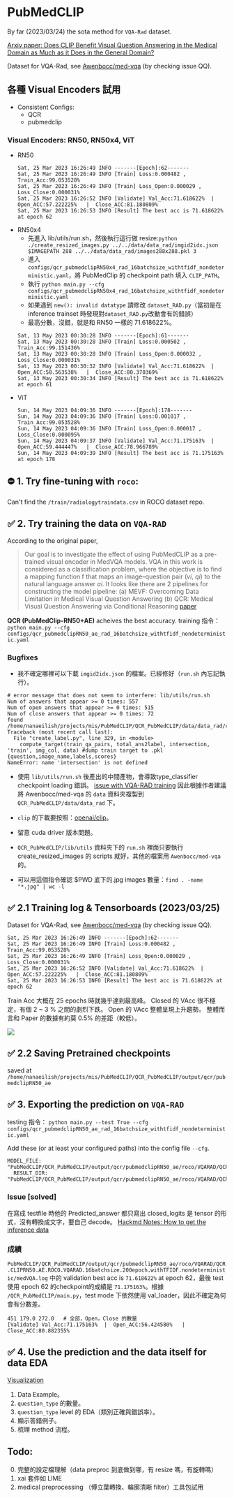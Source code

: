 
# PubMedCLIP
By far (2023/03/24) the sota method for `VQA-Rad` dataset.

[Arxiv paper: Does CLIP Benefit Visual Question Answering in the
Medical Domain as Much as it Does in the General Domain?](https://arxiv.org/pdf/2112.13906.pdf)

Dataset for VQA-Rad, see [Awenbocc/med-vqa](https://github.com/Awenbocc/med-vqa) (by checking issue QQ).

## 各種 Visual Encoders 試用

- Consistent Configs:
  - QCR
  - pubmedclip
### Visual Encoders: RN50, RN50x4, ViT
- RN50
  ```
  Sat, 25 Mar 2023 16:26:49 INFO -------[Epoch]:62-------
  Sat, 25 Mar 2023 16:26:49 INFO [Train] Loss:0.000482 , Train_Acc:99.053528%
  Sat, 25 Mar 2023 16:26:49 INFO [Train] Loss_Open:0.000029 , Loss_Close:0.000031%
  Sat, 25 Mar 2023 16:26:52 INFO [Validate] Val_Acc:71.618622%  |  Open_ACC:57.222225%   |  Close_ACC:81.180809%
  Sat, 25 Mar 2023 16:26:53 INFO [Result] The best acc is 71.618622% at epoch 62
  ```
- RN50x4
  - 先進入 lib/utils/run.sh，然後執行這行做 resize:`python ./create_resized_images.py ../../data/data_rad/imgid2idx.json $IMAGEPATH 288 ../../data/data_rad/images288x288.pkl 3`
  - 進入 `configs/qcr_pubmedclipRN50x4_rad_16batchsize_withtfidf_nondeterministic.yaml`，將 PubMedClip 的 checkpoint path 填入 `CLIP_PATH`。
  - 執行 `python main.py --cfg configs/qcr_pubmedclipRN50x4_rad_16batchsize_withtfidf_nondeterministic.yaml`
  - 如果遇到 `new(): invalid datatype` 請修改 `dataset_RAD.py`（當初是在 inference trainset 時發現對`dataset_RAD.py`改動會有的錯誤）
  - 最高分數，沒錯，就是和 RN50 一樣的 71.618622%。
  ```
  Sat, 13 May 2023 00:30:28 INFO -------[Epoch]:61-------
  Sat, 13 May 2023 00:30:28 INFO [Train] Loss:0.000502 , Train_Acc:99.151436%
  Sat, 13 May 2023 00:30:28 INFO [Train] Loss_Open:0.000032 , Loss_Close:0.000031%
  Sat, 13 May 2023 00:30:32 INFO [Validate] Val_Acc:71.618622%  |  Open_ACC:58.563538%   |  Close_ACC:80.370369%
  Sat, 13 May 2023 00:30:34 INFO [Result] The best acc is 71.618622% at epoch 61
  ```
- ViT
  ```
  Sun, 14 May 2023 04:09:36 INFO -------[Epoch]:178-------
  Sun, 14 May 2023 04:09:36 INFO [Train] Loss:0.001017 , Train_Acc:99.053528%
  Sun, 14 May 2023 04:09:36 INFO [Train] Loss_Open:0.000017 , Loss_Close:0.000095%
  Sun, 14 May 2023 04:09:37 INFO [Validate] Val_Acc:71.175163%  |  Open_ACC:59.444447%   |  Close_ACC:78.966789%
  Sun, 14 May 2023 04:09:39 INFO [Result] The best acc is 71.175163% at epoch 178
  ```
## ⛔️ 1. Try fine-tuning with `roco`:

Can't find the `/train/radiologytraindata.csv` in ROCO dataset repo.


## ✅ 2. Try training the data on `VQA-RAD`


According to the original paper,
> Our goal is to investigate the effect of using PubMedCLIP as a pre-trained visual encoder in MedVQA models. VQA in
this work is considered as a classification problem, where the objective is to find a mapping function f that maps an
image–question pair ($vi$, $qi$) to the natural language answer $ai$.
It looks like there are 2 pipelines for constructing the model pipeline:
    (a) MEVF: Overcoming Data Limitation in Medical Visual Question Answering
    (b) QCR: Medical Visual Question Answering via Conditional Reasoning [paper](https://dl.acm.org/doi/abs/10.1145/3394171.3413761?casa_token=E_IrwKfXPEMAAAAA:IC1Epmj0HbdWYzZWUfPpjbBJuMuL-iTdGbe1kVr5UQ4iVvfTgN_mgDBBEjyhqNBzRanKKlzyVQ)

**QCR (PubMedClip-RN50+AE)** acheives the  best accuracy.
training 指令：
`python main.py --cfg configs/qcr_pubmedclipRN50_ae_rad_16batchsize_withtfidf_nondeterministic.yaml`

### Bugfixes
- 我不確定哪裡可以下載 `imgid2idx.json` 的檔案。已經修好（`run.sh` 內忘記執行）。
```
# error message that does not seem to interfere: lib/utils/run.sh
Num of answers that appear >= 0 times: 557
Num of open answers that appear >= 0 times: 515
Num of close answers that appear >= 0 times: 72
found /home/nanaeilish/projects/mis/PubMedCLIP/QCR_PubMedCLIP/data/data_rad/cache/trainval_ans2label.pkl
Traceback (most recent call last):
  File "create_label.py", line 329, in <module>
    compute_target(train_qa_pairs, total_ans2label, intersection, 'train', img_col, data) #dump train target to .pkl {question,image_name,labels,scores}
NameError: name 'intersection' is not defined
```
- 使用 `lib/utils/run.sh` 後產出的中間產物，會導致type_classifier checkpoint loading 錯誤。
[issue with VQA-RAD training](https://github.com/sarahESL/PubMedCLIP/issues/9)
因此根據作者建議將 Awenbocc/med-vqa 的 `data` 資料夾複製到 `QCR_PubMedCLIP/data/data_rad` 下。

- `clip` 的下載要按照：[openai/clip](https://github.com/openai/CLIP#usage)。
- 留意 cuda driver 版本問題。
- `QCR_PubMedCLIP/lib/utils` 資料夾下的 `run.sh` 裡面只要執行 create_resized_images 的 scripts 就好，其他的檔案用 `Awenbocc/med-vqa` 的。
- 可以用這個指令確認 $PWD 底下的.jpg images 數量：`find . -name "*.jpg" | wc -l`

## ✅ 2.1 Training log & Tensorboards (2023/03/25)

Dataset for VQA-Rad, see [Awenbocc/med-vqa](https://github.com/Awenbocc/med-vqa) (by checking issue QQ).
```
Sat, 25 Mar 2023 16:26:49 INFO -------[Epoch]:62-------
Sat, 25 Mar 2023 16:26:49 INFO [Train] Loss:0.000482 , Train_Acc:99.053528%
Sat, 25 Mar 2023 16:26:49 INFO [Train] Loss_Open:0.000029 , Loss_Close:0.000031%
Sat, 25 Mar 2023 16:26:52 INFO [Validate] Val_Acc:71.618622%  |  Open_ACC:57.222225%   |  Close_ACC:81.180809%
Sat, 25 Mar 2023 16:26:53 INFO [Result] The best acc is 71.618622% at epoch 62
```
Train Acc 大概在 25 epochs 時就幾乎達到最高峰。
Closed 的 VAcc 很不穩定，有個 2 ~ 3 % 之間的劇烈下跌。
Open 的 VAcc 整體呈現上升趨勢。
整體而言和 Paper 的數據有約莫 0.5% 的差距（較低）。

![](QCR_PubMedCLIP/output/qcr/pubmedclipRN50_ae/roco/VQARAD/QCR.CLIPRN50.AE.ROCO.VQARAD.16batchsize.200epoch.withTFIDF.nondeterministic/imgs/2023_0405_訓練結果tensorboard.png)

## ✅ 2.2 Saving Pretrained checkpoints
saved at `/home/nanaeilish/projects/mis/PubMedCLIP/QCR_PubMedCLIP/output/qcr/pubmedclipRN50_ae`
## ✅ 3. Exporting the prediction on `VQA-RAD`

testing 指令：
`python main.py --test True --cfg configs/qcr_pubmedclipRN50_ae_rad_16batchsize_withtfidf_nondeterministic.yaml`

Add these (or at least your configured paths) into the config file `--cfg`.

```
MODEL_FILE: "PubMedCLIP/QCR_PubMedCLIP/output/qcr/pubmedclipRN50_ae/roco/VQARAD/QCR.CLIPRN50.AE.ROCO.VQARAD.16batchsize.200epoch.withTFIDF.nondeterministic/62_best.pth"
  RESULT_DIR: "PubMedCLIP/QCR_PubMedCLIP/output/qcr/pubmedclipRN50_ae/roco/VQARAD/QCR.CLIPRN50.AE.ROCO.VQARAD.16batchsize.200epoch.withTFIDF.nondeterministic/results"
```
### Issue [solved]
在寫成 testfile 時他的 Predicted_answer 都只寫出 closed_logits
是 tensor 的形式，沒有轉換成文字，要自己 decode。
[Hackmd Notes: How to get the inference data](https://hackmd.io/@NanaEilish727/pmclip)

### 成績
`PubMedCLIP/QCR_PubMedCLIP/output/qcr/pubmedclipRN50_ae/roco/VQARAD/QCR.CLIPRN50.AE.ROCO.VQARAD.16batchsize.200epoch.withTFIDF.nondeterministic/medVQA.log` 中的 validation best acc is `71.618622%` at epoch 62，最後 test 使用 epoch 62 的checkpoint的成績是 `71.175163%`。根據 `/QCR_PubMedCLIP/main.py`，test mode 下依然使用 val_loader，因此不確定為何會有分數差。
```
451 179.0 272.0   # 全部，Open，Close 的數量
[Validate] Val_Acc:71.175163%  |  Open_ACC:56.424580%   |  Close_ACC:80.882355%
```

## ✅ 4. Use the prediction and the data itself for data EDA
[Visualization](./extra/0.1_vis.ipynb)
1. Data Example。
2. `question_type` 的數量。
3. `question_type` level 的 EDA（類別正確與錯誤率）。
4. 顯示答錯例子。
5. 梳理 method 流程。


## Todo:
0. 完整的設定檔理解（data preproc 到底做到哪，有 resize 嗎，有旋轉嗎）
1. xai 套件如 LIME
2. medical preprocessing （傅立葉轉換、輪廓清晰 filter）工具包試用

